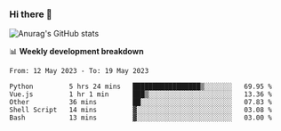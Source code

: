 ### Hi there 👋
![Anurag's GitHub stats](https://github-readme-stats.vercel.app/api?username=jami1024&show_icons=true&theme=radical)

📊 **Weekly development breakdown**
<!--START_SECTION:waka-->

```text
From: 12 May 2023 - To: 19 May 2023

Python         5 hrs 24 mins   █████████████████▒░░░░░░░   69.95 %
Vue.js         1 hr 1 min      ███▒░░░░░░░░░░░░░░░░░░░░░   13.36 %
Other          36 mins         ██░░░░░░░░░░░░░░░░░░░░░░░   07.83 %
Shell Script   14 mins         ▓░░░░░░░░░░░░░░░░░░░░░░░░   03.08 %
Bash           13 mins         ▓░░░░░░░░░░░░░░░░░░░░░░░░   03.00 %
```

<!--END_SECTION:waka-->
<!--
**jami1024/jami1024** is a ✨ _special_ ✨ repository because its `README.md` (this file) appears on your GitHub profile.

Here are some ideas to get you started:

- 🔭 I’m currently working on ...
- 🌱 I’m currently learning ...
- 👯 I’m looking to collaborate on ...
- 🤔 I’m looking for help with ...
- 💬 Ask me about ...
- 📫 How to reach me: ...
- 😄 Pronouns: ...
- ⚡ Fun fact: ...
-->
